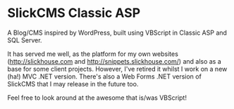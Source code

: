 SlickCMS Classic ASP
====================

A Blog/CMS inspired by WordPress, built using VBScript in Classic ASP and SQL Server.

It has served me well, as the platform for my own websites (http://slickhouse.com and http://snippets.slickhouse.com/) and also as a base for some client projects. However, I've retired it whilst I work on a new (ha!) MVC .NET version. There's also a Web Forms .NET version of SlickCMS that I may release in the future too.

Feel free to look around at the awesome that is/was VBScript!
